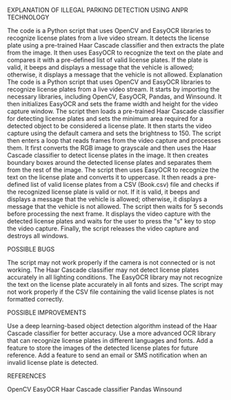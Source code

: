 EXPLANATION OF ILLEGAL PARKING DETECTION USING ANPR TECHNOLOGY

The code is a Python script that uses OpenCV and EasyOCR libraries to recognize license plates from a live video stream. 
It detects the license plate using a pre-trained Haar Cascade classifier and then extracts the plate from the image. 
It then uses EasyOCR to recognize the text on the plate and compares it with a pre-defined list of valid license plates. 
If the plate is valid, it beeps and displays a message that the vehicle is allowed; otherwise, it displays a message 
that the vehicle is not allowed.
Explanation
The code is a Python script that uses OpenCV and EasyOCR libraries to recognize license plates from a live video stream. 
It starts by importing the necessary libraries, including OpenCV, EasyOCR, Pandas, and Winsound. It then initializes 
EasyOCR and sets the frame width and height for the video capture window.
The script then loads a pre-trained Haar Cascade classifier for detecting license plates and sets the minimum area 
required for a detected object to be considered a license plate. It then starts the video capture using the default 
camera and sets the brightness to 150.
The script then enters a loop that reads frames from the video capture and processes them. It first converts the RGB 
image to grayscale and then uses the Haar Cascade classifier to detect license plates in the image. It then creates 
boundary boxes around the detected license plates and separates them from the rest of the image.
The script then uses EasyOCR to recognize the text on the license plate and converts it to uppercase. It then reads a 
pre-defined list of valid license plates from a CSV (Book.csv) file and checks if the recognized license plate is valid or not. 
If it is valid, it beeps and displays a message that the vehicle is allowed; otherwise, it displays a message that the 
vehicle is not allowed.
The script then waits for 5 seconds before processing the next frame. It displays the video capture with the detected 
license plates and waits for the user to press the "s" key to stop the video capture.
Finally, the script releases the video capture and destroys all windows.


POSSIBLE BUGS

The script may not work properly if the camera is not connected or is not working.
The Haar Cascade classifier may not detect license plates accurately in all lighting conditions.
The EasyOCR library may not recognize the text on the license plate accurately in all fonts and sizes.
The script may not work properly if the CSV file containing the valid license plates is not formatted correctly.

POSSIBLE IMPROVEMENTS

Use a deep learning-based object detection algorithm instead of the Haar Cascade classifier for better accuracy.
Use a more advanced OCR library that can recognize license plates in different languages and fonts.
Add a feature to store the images of the detected license plates for future reference.
Add a feature to send an email or SMS notification when an invalid license plate is detected.

REFERENCES

OpenCV
EasyOCR
Haar Cascade classifier
Pandas
Winsound